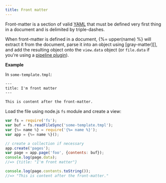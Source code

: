 ```yaml
---
title: Front matter
---
```


Front-matter is a section of valid [YAML]() that must be defined very first thing in a document and is delimited by triple-dashes.

When front-matter is defined in a document, {%= upper(name) %} will extract it from the document, parse it into an object using [gray-matter][], and add the resulting object onto the `view.data` object (or `file.data` if you're using a [pipeline plugin](docs/pipeline-plugins.md)).

**Example**

In `some-template.tmpl`:

```handlebars
---
title: I'm front matter
---

This is content after the front-matter.
```

Load the file using node.js `fs` module and create a view:

```js
var fs = require('fs');
var buf = fs.readFileSync('some-template.tmpl');
var {%= name %} = require('{%= name %}');
var app = {%= name %}();

// create a collection if necessary
app.create('pages');
var page = app.page('foo', {contents: buf});
console.log(page.data);
//=> {title: "I'm front matter"}

console.log(page.contents.toString());
//=> "This is content after the front-matter."
```
